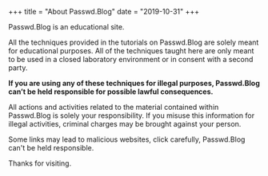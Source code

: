 +++
title = "About Passwd.Blog"
date = "2019-10-31"
+++

Passwd.Blog is an educational site.


All the techniques provided in the tutorials on Passwd.Blog are solely meant for educational purposes. All of the techniques taught here are only meant to be used in a closed laboratory environment or in consent with a second party. 

**If you are using any of these techniques for illegal purposes, Passwd.Blog can’t be held responsible for possible lawful consequences.**

All actions and activities related to the material contained within Passwd.Blog is solely your responsibility. If you misuse this information for illegal activities, criminal charges may be brought against your person.

Some links may lead to malicious websites, click carefully, Passwd.Blog can't be held responsible.

Thanks for visiting.

